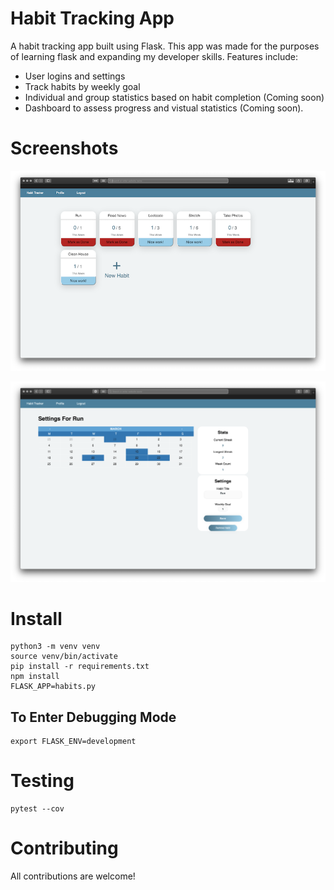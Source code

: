 # Habit Tracking App

A habit tracking app built using Flask. This app was made for the purposes of learning flask and expanding my developer skills.  Features include:
* User logins and settings
* Track habits by weekly goal
* Individual and group statistics based on habit completion (Coming soon)
* Dashboard to assess progress and vistual statistics (Coming soon).

# Screenshots
![Home Page](docs/home_screenshot.png)

![Habit Page](docs/habit_screenshot.png)


# Install

```
python3 -m venv venv
source venv/bin/activate
pip install -r requirements.txt
npm install
FLASK_APP=habits.py
```

## To Enter Debugging Mode

```
export FLASK_ENV=development
```

# Testing

```
pytest --cov
```

# Contributing

All contributions are welcome!

